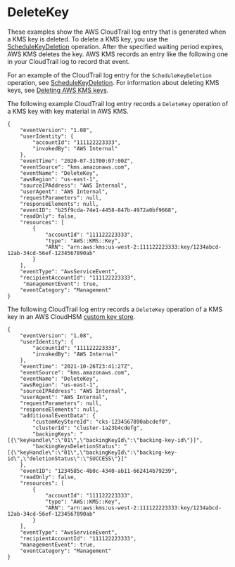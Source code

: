 # DeleteKey<a name="ct-delete-key"></a>

These examples show the AWS CloudTrail log entry that is generated when a KMS key is deleted\. To delete a KMS key, you use the [ScheduleKeyDeletion](https://docs.aws.amazon.com/kms/latest/APIReference/API_ScheduleKeyDeletion.html) operation\. After the specified waiting period expires, AWS KMS deletes the key\. AWS KMS records an entry like the following one in your CloudTrail log to record that event\. 

For an example of the CloudTrail log entry for the `ScheduleKeyDeletion` operation, see [ScheduleKeyDeletion](ct-schedule-key-deletion.md)\. For information about deleting KMS keys, see [Deleting AWS KMS keys](deleting-keys.md)\.

The following example CloudTrail log entry records a `DeleteKey` operation of a KMS key with key material in AWS KMS\. 

```
{
    "eventVersion": "1.08",
    "userIdentity": {
        "accountId": "111122223333",
        "invokedBy": "AWS Internal"
    },
    "eventTime": "2020-07-31T00:07:00Z",
    "eventSource": "kms.amazonaws.com",
    "eventName": "DeleteKey",
    "awsRegion": "us-east-1",
    "sourceIPAddress": "AWS Internal",
    "userAgent": "AWS Internal",
    "requestParameters": null,
    "responseElements": null,
    "eventID": "b25f9cda-74e1-4458-847b-4972a0bf9668",
    "readOnly": false,
    "resources": [
        {
            "accountId": "111122223333",
            "type": "AWS::KMS::Key",
            "ARN": "arn:aws:kms:us-west-2:111122223333:key/1234abcd-12ab-34cd-56ef-1234567890ab"
        }
    ],
    "eventType": "AwsServiceEvent",
    "recipientAccountId": "111122223333",
     "managementEvent": true,
    "eventCategory": "Management"
}
```

The following CloudTrail log entry records a `DeleteKey` operation of a KMS key in an AWS CloudHSM [custom key store](custom-key-store-overview.md)\.

```
{
    "eventVersion": "1.08",
    "userIdentity": {
        "accountId": "111122223333",
        "invokedBy": "AWS Internal"
    },
    "eventTime": "2021-10-26T23:41:27Z",
    "eventSource": "kms.amazonaws.com",
    "eventName": "DeleteKey",
    "awsRegion": "us-east-1",
    "sourceIPAddress": "AWS Internal",
    "userAgent": "AWS Internal",
    "requestParameters": null,
    "responseElements": null,
    "additionalEventData": {
        "customKeyStoreId": "cks-1234567890abcdef0",
        "clusterId": "cluster-1a23b4cdefg",
        "backingKeys": "[{\"keyHandle\":\"01\",\"backingKeyId\":\"backing-key-id\"}]",
        "backingKeysDeletionStatus": "[{\"keyHandle\":\"01\",\"backingKeyId\":\"backing-key-id\",\"deletionStatus\":\"SUCCESS\"}]"
    },
    "eventID": "1234585c-4b0c-4340-ab11-662414b79239",
    "readOnly": false,
    "resources": [
        {
            "accountId": "111122223333",
            "type": "AWS::KMS::Key",
            "ARN": "arn:aws:kms:us-west-2:111122223333:key/1234abcd-12ab-34cd-56ef-1234567890ab"
        }
    ],
    "eventType": "AwsServiceEvent",
    "recipientAccountId": "111122223333",
    "managementEvent": true,
    "eventCategory": "Management"
}
```